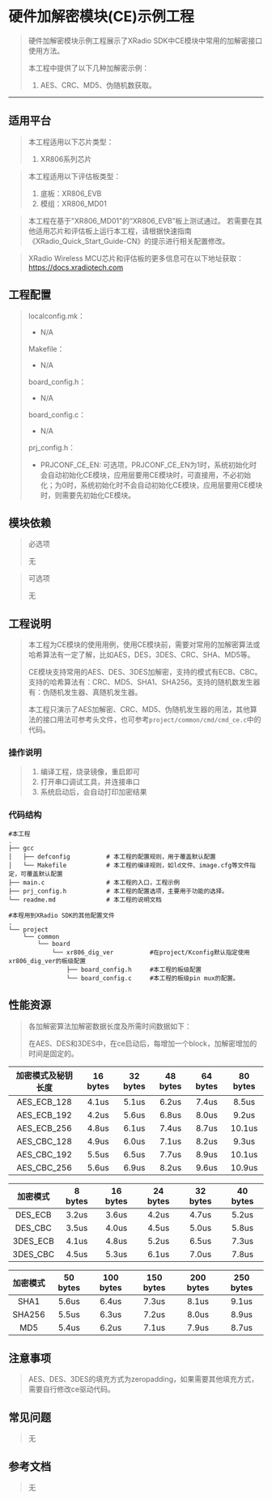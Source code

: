 

# 硬件加解密模块(CE)示例工程

> 硬件加解密模块示例工程展示了XRadio SDK中CE模块中常用的加解密接口使用方法。
>
> 本工程中提供了以下几种加解密示例：
>
> 1. AES、CRC、MD5、伪随机数获取。

------

## 适用平台

> 本工程适用以下芯片类型：
>
> 1. XR806系列芯片

> 本工程适用以下评估板类型：
> 1. 底板：XR806_EVB
> 2. 模组：XR806_MD01

> 本工程在基于"XR806_MD01"的“XR806_EVB”板上测试通过。
> 若需要在其他适用芯片和评估板上运行本工程，请根据快速指南《XRadio_Quick_Start_Guide-CN》的提示进行相关配置修改。

> XRadio Wireless MCU芯片和评估板的更多信息可在以下地址获取：
> https://docs.xradiotech.com

## 工程配置

> localconfig.mk：
>
> - N/A
>
> Makefile：
>
> - N/A
>
> board_config.h：
>
> - N/A
>
> board_config.c：
>
> - N/A
>
> prj_config.h：
>
> - PRJCONF_CE_EN: 可选项，PRJCONF_CE_EN为1时，系统初始化时会自动初始化CE模块，应用层要用CE模块时，可直接用，不必初始化；为0时，系统初始化时不会自动初始化CE模块，应用层要用CE模块时，则需要先初始化CE模块。

## 模块依赖

> 必选项
>
> 无

> 可选项
>
> 无

## 工程说明

> 本工程为CE模块的使用用例，使用CE模块前，需要对常用的加解密算法或哈希算法有一定了解，比如AES，DES，3DES、CRC、SHA、MD5等。
>
> CE模块支持常用的AES、DES、3DES加解密，支持的模式有ECB、CBC。支持的哈希算法有：CRC、MD5、SHA1、SHA256。支持的随机数发生器有：伪随机发生器、真随机发生器。
>
> 本工程只演示了AES加解密、CRC、MD5、伪随机发生器的用法，其他算法的接口用法可参考头文件，也可参考`project/common/cmd/cmd_ce.c`中的代码。
>

### 操作说明

> 1. 编译工程，烧录镜像，重启即可
> 2. 打开串口调试工具，并连接串口
> 3. 系统启动后，会自动打印加密结果

### 代码结构

```
#本工程
.
├── gcc
│   ├── defconfig          # 本工程的配置规则，用于覆盖默认配置
│   └── Makefile           # 本工程的编译规则，如ld文件、image.cfg等文件指定，可覆盖默认配置
├── main.c                 # 本工程的入口，工程示例
├── prj_config.h           # 本工程的配置选项，主要用于功能的选择。
└── readme.md              # 本工程的说明文档

#本程用到XRadio SDK的其他配置文件
.
└── project
    └── common
        └── board
            └── xr806_dig_ver          #在project/Kconfig默认指定使用xr806_dig_ver的板级配置
                ├── board_config.h     #本工程的板级配置
                └── board_config.c     #本工程的板级pin mux的配置。
```

## 性能资源

> 各加解密算法加解密数据长度及所需时间数据如下：
>
> 在AES、DES和3DES中，在ce启动后，每增加一个block，加解密增加的时间是固定的。

| 加密模式及秘钥长度 | 16 bytes | 32 bytes | 48 bytes | 64 bytes | 80 bytes |
| :----------------: | :------: | :------: | :------: | :------: | :------: |
|    AES_ECB_128     |  4.1us   |  5.1us   |  6.2us   |  7.4us   |  8.5us   |
|    AES_ECB_192     |  4.2us   |  5.6us   |  6.8us   |  8.0us   |  9.2us   |
|    AES_ECB_256     |  4.8us   |  6.1us   |  7.4us   |  8.7us   |  10.1us  |
|    AES_CBC_128     |  4.9us   |  6.0us   |  7.1us   |  8.2us   |  9.3us   |
|    AES_CBC_192     |  5.5us   |  6.5us   |  7.7us   |  8.9us   |  10.1us  |
|    AES_CBC_256     |  5.6us   |  6.9us   |  8.2us   |  9.6us   |  10.9us  |

| 加密模式 | 8 bytes | 16 bytes | 24 bytes | 32 bytes | 40 bytes |
| :------: | :-----: | :------: | :------: | :------: | :------: |
| DES_ECB  |  3.2us  |  3.6us   |  4.2us   |  4.7us   |  5.2us   |
| DES_CBC  |  3.5us  |  4.0us   |  4.5us   |  5.0us   |  5.8us   |
| 3DES_ECB |  4.1us  |  4.8us   |  5.2us   |  6.5us   |  7.3us   |
| 3DES_CBC |  4.5us  |  5.3us   |  6.1us   |  7.0us   |  7.8us   |

| 加密模式 | 50 bytes | 100 bytes | 150 bytes | 200 bytes | 250 bytes |
| :------: | :------: | :-------: | :-------: | :-------: | :-------: |
|   SHA1   |  5.6us   |   6.4us   |   7.3us   |   8.1us   |   9.1us   |
|  SHA256  |  5.5us   |   6.3us   |   7.2us   |   8.0us   |   8.9us   |
|   MD5    |  5.4us   |   6.2us   |   7.1us   |   7.9us   |   8.7us   |

## 注意事项

> AES、DES、3DES的填充方式为zeropadding，如果需要其他填充方式，需要自行修改ce驱动代码。

## 常见问题

> 无
>

## 参考文档

> 无